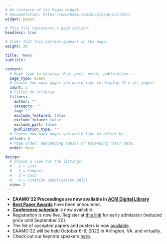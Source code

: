 ```yaml
---
# An instance of the Pages widget.
# Documentation: https://wowchemy.com/docs/page-builder/
widget: pages

# This file represents a page section.
headless: true

# Order that this section appears on the page.
weight: 20

title: 'News'
subtitle:

content:
  # Page type to display. E.g. post, event, publication...
  page_type: event
  # Choose how many pages you would like to display (0 = all pages)
  count: 5
  # Filter on criteria
  filters:
    author: ""
    category: ""
    tag: ""
    exclude_featured: false
    exclude_future: false
    exclude_past: false
    publication_type: ""
  # Choose how many pages you would like to offset by
  offset: 0
  # Page order: descending (desc) or ascending (asc) date.
  order: desc

design:
  # Choose a view for the listings:
  #   1 = List
  #   2 = Compact
  #   3 = Card
  #   4 = Citation (publication only)
  view: 2
---
```

- **EAAMO'22 Proceedings are now available in [ACM Digital Library](https://dl.acm.org/doi/proceedings/10.1145/3551624)**
- **[Best Paper Awards](/awards)** have been announced.
- **[Conference schedule](https://conference2022.eaamo.org/schedule/)** is now available.
- Registration is now live. Register at [this link](https://cvent.me/L94zQG) for early admission (reduced price until September 20).
- The list of accepted papers and posters is now [available](https://conference2022.eaamo.org/papers/).
- EAAMO'22 will be held October 6-9, 2022 in Arlington, VA, and virtually.
- Check out our keynote speakers [here](https://conference2022.eaamo.org/speakers/).
